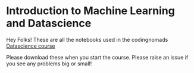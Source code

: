 # Introduction to Machine Learning and Datascience

Hey Folks!
These are all the notebooks used in the codingnomads [Datascience course](https://codingnomads.co/courses/data-science-machine-learning-course?portfolioCats=3)

Please download these when you start the course.  Please raise an issue if you see any problems big or small!
